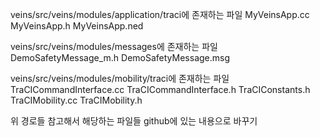 veins/src/veins/modules/application/traci에 존재하는 파일
MyVeinsApp.cc
MyVeinsApp.h
MyVeinsApp.ned

veins/src/veins/modules/messages에 존재하는 파일
DemoSafetyMessage_m.h
DemoSafetyMessage.msg

veins/src/veins/modules/mobility/traci에 존재하는 파일
TraCICommandInterface.cc
TraCICommandInterface.h
TraCIConstants.h
TraCIMobility.cc
TraCIMobility.h

위 경로들 참고해서 해당하는 파일들 github에 있는 내용으로 바꾸기
